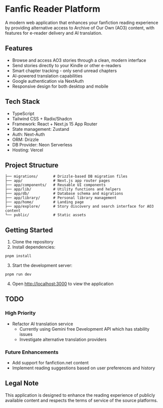 # Fanfic Reader Platform

A modern web application that enhances your fanfiction reading experience by providing alternative access to Archive of Our Own (AO3) content, with features for e-reader delivery and AI translation.

## Features

- Browse and access AO3 stories through a clean, modern interface
- Send stories directly to your Kindle or other e-readers
- Smart chapter tracking - only send unread chapters
- AI-powered translation capabilities
- Google authentication via NextAuth
- Responsive design for both desktop and mobile

## Tech Stack

- TypeScript
- Tailwind CSS + Radix/Shadcn
- Framework: React + Next.js 15 App Router
- State management: Zustand
- Auth: Next-Auth
- ORM: Drizzle
- DB Provider: Neon Serverless
- Hosting: Vercel

## Project Structure

```
├── migrations/       # Drizzle-based DB migration files
├── app/              # Next.js app router pages
├── app/components/   # Reusable UI components
├── app/lib/          # Utility functions and helpers
├── app/db/           # Database schema and migrations
├── app/library/      # Personal library management
├── app/home/         # Landing page
├── app/explore/      # Story discovery and search interface for AO3 content
└── public/           # Static assets

```

## Getting Started

1. Clone the repository
2. Install dependencies:

```bash
pnpm install
```

3. Start the development server:

```bash
pnpm run dev
```

4. Open [http://localhost:3000](http://localhost:3000) to view the application

## TODO

### High Priority

- Refactor AI translation service
  - Currently using Gemini free Development API which has stability issues
  - Investigate alternative translation providers

### Future Enhancements

- Add support for fanfiction.net content
- Implement reading suggestions based on user preferences and history

## Legal Note

This application is designed to enhance the reading experience of publicly available content and respects the terms of service of the source platforms.
